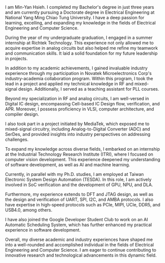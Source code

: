 I am Min-Yan Hsieh. I completed my Bachelor's degree in just three years and am currently pursuing a Doctorate degree in Electrical Engineering at National Yang Ming Chiao Tung University. I have a deep passion for learning, excelling, and expanding my knowledge in the fields of Electrical Engineering and Computer Science.



During the year of my undergraduate graduation, I engaged in a summer internship at Richtek Technology. This experience not only allowed me to acquire expertise in analog circuits but also helped me refine my teamwork and communication skills. It laid a solid foundation for my future leadership in projects.



In addition to my academic achievements, I gained invaluable industry experience through my participation in Novatek Microelectronics Corp's industry-academia collaboration program. Within this program, I took the lead in a project and applied my technical knowledge in RF and mixed-signal design. Additionally, I served as a teaching assistant for PLL courses.



Beyond my specialization in RF and analog circuits, I am well-versed in Digital IC design, encompassing Cell-based IC Design flow, verification, and APR. Moreover, I possess proficiency in VLSI, computer architecture, and compiler design.



I also took part in a project initiated by MediaTek, which exposed me to mixed-signal circuitry, including Analog-to-Digital Converter (ADC) and SerDes, and provided insights into industry perspectives on addressing challenges.



To expand my knowledge across diverse fields, I embarked on an internship at the Industrial Technology Research Institute (ITRI), where I focused on computer vision development. This experience deepened my understanding of software development, as well as AI and machine learning.



Currently, in parallel with my Ph.D. studies, I am employed at Taiwan Electronic System Design Automation (TESDA). In this role, I am actively involved in SoC verification and the development of GPU, NPU, and DLA.



Furthermore, my experience extends to DFT and JTAG design, as well as the design and verification of UART, SPI, I2C, and AMBA protocols. I also have expertise in high-speed protocols such as PCIe, MIPI, UCIe, DDR5, and USB4.0, among others.

I have also joined the Google Developer Student Club to work on an AI Automatic Scheduling System, which has further enhanced my practical experience in software development.



Overall, my diverse academic and industry experiences have shaped me into a well-rounded and accomplished individual in the fields of Electrical Engineering and Computer Science. I am eager to continue contributing to innovative research and technological advancements in this dynamic field.
